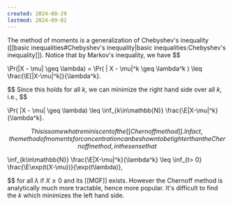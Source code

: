 ```yaml
---
created: 2024-08-29
lastmod: 2024-09-02
---
```


The method of moments is a generalization of Chebyshev's inequality ([[basic inequalities#Chebyshev's inequality|basic inequalities:Chebyshev's inequality]]). Notice that by Markov's inequality, we have 
$$

\Pr(|X - \mu| \geq \lambda) = \Pr( | X - \mu|^k \geq \lambda^k ) \leq \frac{\E[|X-\mu|^k]}{\lambda^k}.

$$
Since this holds for all $k$, we can minimize the right hand side over all $k$, i.e., 
$$

\Pr( |X - \mu| \geq \lambda) \leq \inf_{k\in\mathbb{N}} \frac{\E|X-\mu|^k}{\lambda^k}.

$$
This is somewhat reminiscent of the [[Chernoff method]]. In fact, the method of moments for concentration can be shown to be tighter than the Chernoff method, in the sense that 
$$

\inf_{k\in\mathbb{N}} \frac{\E|X-\mu|^k}{\lambda^k} \leq \inf_{t> 0} \frac{\E\exp(t(X-\mu))}{\exp(t\lambda)},

$$
for all $\lambda$ if $X\geq 0$ and its [[MGF]] exists.  However the Chernoff method is analytically much more tractable, hence more popular. It's difficult to find the $k$ which minimizes the left hand side. 
